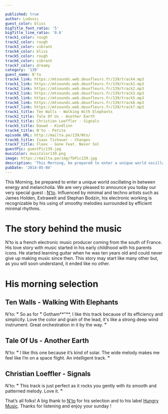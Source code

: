 ```yaml
---

published: true
author: Ludovic
guest_color: bliss
bigTitle_font_ratio: '5'
bigTitle_line_ratio: '0.6'
track1_color: rough
track2_color: rough
track3_color: vibrant
track4_color: bliss
track5_color: rough
track6_color: vibrant
track7_color: dreamy
category: '139'
guest_name: N'to
track4_link: https://mtsounds.web.deuxfleurs.fr/139/track4.mp3
track1_link: https://mtsounds.web.deuxfleurs.fr/139/track1.mp3
track2_link: https://mtsounds.web.deuxfleurs.fr/139/track2.mp3
track3_link: https://mtsounds.web.deuxfleurs.fr/139/track3.mp3
track5_link: https://mtsounds.web.deuxfleurs.fr/139/track5.mp3
track6_link: https://mtsounds.web.deuxfleurs.fr/139/track6.mp3
track7_link: https://mtsounds.web.deuxfleurs.fr/139/track7.mp3
track1_title: Ten Walls - Walking With Elephants
track2_title: Tale Of Us - Another Earth
track3_title: Christian Loeffler - Signals
track5_title: Dauwd - Kindlinn
track4_title: N'to - Petite
episode_URL: http://mailta.pe/139/Nto/
track6_title: Isaac Tichauer - Changes
track7_title: Floex - Gone Feat. Never Sol
guestPic: guestPic139.jpg
musiColor: musiColor139.png
image: https://mailta.pe/img/fbPic139.jpg
description: 'This Morning, be prepared to enter a unique world oscillating in between energy and melancholia. We are very pleased to announce you today our very special guest : N’to. Influenced by minimal and techno artists such as James Holden, Extrawelt and Stephan Bodzin, his electronic working is recognizable by his using of smoothy melodies surrounded by efficient minimal rhythms.'
pubDate: '2014-05-04'
---
```



This Morning, be prepared to enter a unique world oscillating in between energy and melancholia. We are very pleased to announce you today our very special guest : [N’to](https://www.facebook.com/nto.music "N'to Facebook"). Influenced by minimal and techno artists such as James Holden, Extrawelt and Stephan Bodzin, his electronic working is recognizable by his using of smoothy melodies surrounded by efficient minimal rhythms.

# The story behind the music

N’to is a french electronic music producer coming from the south of France. His love story with music started in his early childhood with his parents icons. He started learning guitar when he was ten years old and could never give up making music since then. This story may start like many other but, as you will soon understand, it ended like no other.

# His morning selection

## Ten Walls - Walking With Elephants
N'to: **"** So as for **"** Gotham**"**, I like this track because of its efficiency and simplicity. Love the color and grain of the lead, it's like a strong deep wind instrument. Great orchestration in it by the way. **"** 

## Tale Of Us - Another Earth
N'to: **"** I like this one because it’s kind of solar. The wide melody makes me feel like I’m on a space flight. An intelligent track. **"** 

## Christian Loeffler - Signals
N'to: **"** This track is just perfect as it rocks you gently with its smooth and patterned melody. Love it. **"** 


That’s all folks! A big thank to [N'to](https://soundcloud.com/ntonto "N'to Soundcloud") for his selection and to his label [Hungry Music](https://www.facebook.com/hungrymusic.fr "Hungry Music Facebook"). Thanks for listening and enjoy your sunday !
